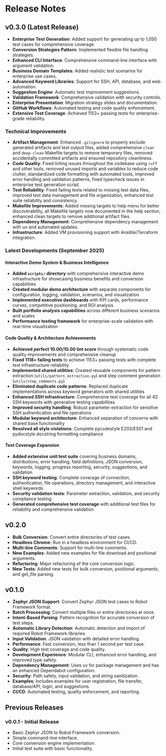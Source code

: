 # Release Notes

## v0.3.0 (Latest Release)

- **Enterprise Test Generation**: Added support for generating up to 1,050 test cases for comprehensive coverage.
- **Conversion Strategies Pattern**: Implemented flexible file handling strategies.
- **Enhanced CLI Interface**: Comprehensive command-line interface with argument validation.
- **Business Domain Templates**: Added realistic test scenarios for enterprise use cases.
- **Advanced Keyword Libraries**: Support for SSH, API, database, and web automation.
- **Suggestion Engine**: Automatic test improvement suggestions.
- **Validation Framework**: Comprehensive validation with security controls.
- **Enterprise Presentation**: Migration strategy slides and documentation.
- **GitHub Workflows**: Automated testing and code quality enforcement.
- **Extensive Test Coverage**: Achieved 1153+ passing tests for enterprise-grade reliability.

### Technical Improvements
- **Artifact Management**: Enhanced `.gitignore` to properly exclude generated artifacts and test output files, added comprehensive `clean` and `deep-clean` Makefile targets to remove temporary files, removed accidentally committed artifacts and ensured repository cleanliness.
- **Code Quality**: Fixed linting issues throughout the codebase using `ruff` and other tools, removed unused imports and variables to reduce code clutter, standardized code formatting with automated tools, improved error handling and validation patterns, fixed typecheck issues in enterprise test generation script.
- **Test Reliability**: Fixed failing tests related to missing test data files, improved test data management and file organization, enhanced test suite reliability and consistency.
- **Makefile Improvements**: Added missing targets to help menu for better discoverability, all Makefile targets now documented in the help section, enhanced clean targets to remove additional artifact files.
- **Dependency Management**: Comprehensive dependency management with uv and automated updates.
- **Infrastructure**: Added VM provisioning support with Ansible/Terraform integration.

### Latest Developments (September 2025)

#### Interactive Demo System & Business Intelligence
- **Added `scripts/` directory** with comprehensive interactive demo infrastructure for showcasing business benefits and conversion capabilities
- **Created modular demo architecture** with separate components for configuration, logging, validation, scenarios, and visualization
- **Implemented executive dashboards** with KPI cards, performance curves, competitive positioning, and ROI analysis
- **Built portfolio analysis capabilities** across different business scenarios and scales
- **Performance testing framework** for enterprise-scale validation with real-time visualization

#### Code Quality & Architecture Achievements
- **Achieved perfect 10.00/10.00 lint score** through systematic code quality improvements and comprehensive cleanup
- **Fixed 1118+ failing tests** to achieve 1153+ passing tests with complete test infrastructure reliability
- **Implemented shared utilities**: Created reusable components for pattern extraction (`utils/pattern_extraction.py`) and step comment generation (`utils/step_comments.py`)
- **Eliminated duplicate code patterns**: Replaced duplicate implementations across keyword generators with shared utilities
- **Enhanced SSH infrastructure**: Comprehensive test coverage for all 42 SSH keywords with generative testing capabilities
- **Improved security handling**: Robust parameter extraction for sensitive SSH authentication and file operations
- **Modular keyword architecture**: Enhanced separation of concerns with shared base functionality
- **Resolved all style violations**: Complete pycodestyle E203/E501 and pydocstyle docstring formatting compliance

#### Test Coverage Expansion
- **Added extensive unit test suite** covering business domains, distributions, error handling, field definitions, JSON conversion, keywords, logging, progress reporting, security, suggestions, and validation
- **SSH keyword testing**: Complete coverage of connection, authentication, file operations, directory management, and interactive shell keywords
- **Security validation tests**: Parameter extraction, validation, and security compliance testing
- **Generated comprehensive test coverage** with additional test files for reliability and comprehensive validation

## v0.2.0

- **Bulk Conversion**: Convert entire directories of test cases.
- **Headless Chrome**: Run in a headless environment for CI/CD.
- **Multi-line Comments**: Support for multi-line comments.
- **New Examples**: Added new examples for file download and positional arguments.
- **Refactoring**: Major refactoring of the core conversion logic.
- **New Tests**: Added new tests for bulk conversion, positional arguments, and get_file parsing.

## v0.1.0

- **Zephyr JSON Support**: Convert Zephyr JSON test cases to Robot Framework format.
- **Batch Processing**: Convert multiple files or entire directories at once.
- **Intent-Based Parsing**: Pattern recognition for accurate conversion of test steps.
- **Automatic Library Detection**: Automatic detection and import of required Robot Framework libraries.
- **Input Validation**: JSON validation with detailed error handling.
- **Performance**: Fast conversion, less than 1 second per test case.
- **Quality**: High test coverage and code quality.
- **Development Experience**: Modular CLI, enhanced error handling, and improved type safety.
- **Dependency Management**: Uses uv for package management and has an enhanced Dependabot configuration.
- **Security**: Path safety, input validation, and string sanitization.
- **Examples**: Includes examples for user registration, file transfer, database/API, login, and suggestions.
- **CI/CD**: Automated testing, quality enforcement, and reporting.

## Previous Releases

### v0.0.1 - Initial Release
- Basic Zephyr JSON to Robot Framework conversion.
- Simple command-line interface.
- Core conversion engine implementation.
- Initial test suite with basic functionality.

